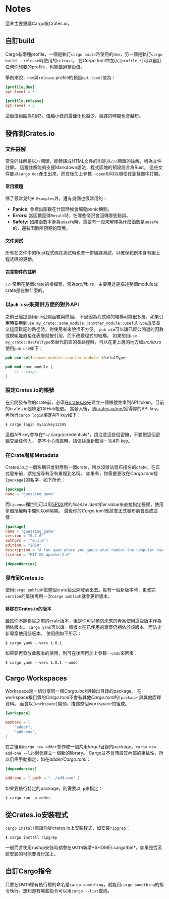 # Notes

這章主要重講Cargo跟Crates.io。

## 自訂build

Cargo有兩種profile，一個是執行`cargo build`時使用的`dev`，另一個是執行`cargo build --release`時使用的`release`。
在*Cargo.toml*中加入`[profile.*]`可以自訂任何你想要的profile，也能蓋過預設值。

舉例來說，`dev`與`release` profile的預設`opt-level`值為：
``` toml
[profile.dev]
opt-level = 0

[profile.release]
opt-level = 3
```

這個值範圍為0到3，值越小做的最佳化也越少，編譯的時間也會越短。

## 發佈到Crates.io

### 文件註解

常見的註解是以`//`開頭，能轉譯成HTML文件的則是以`///`開頭的註解，稱為文件註解。
這種註解能夠支援Markdown語法，程式區塊的預設語言為Rust。
這些文件能以`cargo doc`產生出來，而在後加上參數`--open`則可以順便在瀏覽器中打開。

#### 常用標題

除了最常見的`# Examples`外，還有幾個也很常用的：

- **Panics:** 會標出函數在什麼時候會觸發panic機制。
- **Errors:** 當函數回傳`Result`時，在哪些情況會回傳哪些錯誤。
- **Safety:** 如果函數本身為`unsafe`時，需要有一段來解釋為什麼函數是`unsafe`的，還有函數所預期的環境。

#### 文件測試

所有在文件中的Rust程式碼在測試時也會一併編譯測試，以確保範例本身有跟上程式碼的更動。

#### 包含物件的註解

`//!`常用在整個crate的根檔案，常為*src/lib.rs*，主要用途是描述整個module或crate是在做什麼的。

### 以`pub use`來提供方便的對外API

之前已經提過用`pub`公開函數與模組。
不過因為程式碼的結構可能很多層，如果引用時要用到`use my_crate::some_module::another_module::UsefulType`這麼長又這麼難記的路徑時，對使用者來說很不方便。
`pub use`可以讓已經公開過的函數或模組能直接在表層就被引用，而不改變程式的結構。
如果想用`use my_crate::UsefulType`來替代前面的長路徑時，可以在更上層的地方如*src/lib.rs*使用`pub use`如下：

``` rust
pub use self::some_module::another_module::UsefulType;

pub mod some_module {
    // --snip--
}
```

### 設定Crates.io的帳號

在公開發布你的crate前，必須在[crates.io](https://crates.io/)先建立一個帳號並拿到API token。目前的crates.io是綁定GitHub帳號。
當登入後，到[crates.io/me/](https://crates.io/me/)獲得你的API key。再執行`cargo login`綁定API key如下：

```
$ cargo login myapikey12345
```

這個API key會存在*~/.cargo/credentials*，請注意這是個密鑰，不要把這個密鑰交給任何人。
當不小心洩露時，請儘快重新取得一次API key。

### 在Crate增加Metadata

Crates.io上一個名稱只會對應到一個crate，所以沒辦法發布撞名的crate。在正式發布前，請先搜尋有沒有重複到名稱。
如果有，你需要更改在*Cargo.toml*裡`[package]`的名字，如下所示：

``` toml
[package]
name = "guessing_game"
```

而`license`欄位則可以用[SPDX](https://spdx.org/licenses/)裡的*license identifier value*來直接指定授權，使用多個授權時中間則以`OR`隔開。
最後你的*Cargo.toml*應該會正式發布前會長成這樣：

``` toml
[package]
name = "guessing_game"
version = "0.1.0"
authors = ["0.1.0"]
edition = "2018"
description = "A fun game where you guess what number the computer has chosen."
license = "MIT OR Apache-2.0"

[dependencies]
```


### 發布到Crates.io

使用`cargo publish`把整個crate給公開發表出去。每有一個新版本時，更改完`version`的值後再用一次`cargo publish`就會更新版本。

#### 移除在Crates.io的版本

雖然你不能移除之前的crate版本，但是你可以預防未來的專案使用這些版本作為相依版本。
`cargo yank`可以讓一個版本在已使用的專案仍相依於該版本，而防止新專案使用該版本。
使用例如下所示：
```
$ cargo yank --vers 1.0.1
```

如果要再發放此版本的使用，則可在後面再加上參數`--undo`來回復：

```
$ cargo yank --vers 1.0.1 --undo
```

## Cargo Workspaces

Workspace是一組分享同一個*Cargo.lock*與輸出目錄的package。
在workspace根目錄的*Cargo.toml*不會有其他*Cargo.toml*的`[package]`與其他詮釋資料。
而會以`[workspace]`開頭，描述整個workspace的組成。

``` toml
[workspace]

members = [
    "adder",
    "add-one",
]
```

在之後用`cargo new adder`會作成一個共用*target*目錄的package。`cargo new add-one --lib`則會建立一個新的library。
Cargo並不會預設其內部的相依性，所以仍需手動指定，如在*adder/Cargo.toml*：

``` toml
[dependencies]

add-one = { path = "../add-one" }
```

如果要執行特定的package，則需要以`-p`來指定：

```
$ cargo run -p adder
```

## 從Crates.io安裝程式

`cargo install`能讓你從crates.io上安裝程式，如安裝`ripgrep`：

```
$ cargo install ripgrep
```

一般而言使用rustup安裝時都會在`$PATH`新增*$HOME/.cargo/bin*，如果是從系統安裝的可能要自行加上。

## 自訂Cargo指令

只要在`$PATH`裡有執行檔的命名是`cargo-something`，就能用`cargo something`的指令執行。想知道有哪些指令可以用`cargo --list`查詢。
